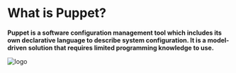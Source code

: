 # What is Puppet?

**Puppet is a software configuration management tool which includes its own declarative language to describe system configuration. It is a model-driven solution that requires limited programming knowledge to use.**

![logo](https://upload.wikimedia.org/wikipedia/commons/thumb/b/be/Puppet_Logo.svg/1200px-Puppet_Logo.svg.png)


